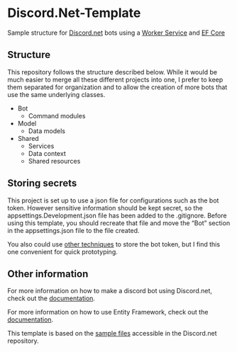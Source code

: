 # Discord.Net-Template

Sample structure for [Discord.net](https://github.com/discord-net/Discord.Net) bots using a [Worker Service](https://docs.microsoft.com/en-us/aspnet/core/fundamentals/host/hosted-services?view=aspnetcore-5.0&tabs=visual-studio) and [EF Core](https://docs.microsoft.com/en-us/ef/core/)

## Structure

This repository follows the structure described below. While it would be much easier to merge all these different projects into one, I prefer to keep them separated for organization and to allow the creation of more bots that use the same underlying classes.

- Bot
    - Command modules
- Model
    - Data models
- Shared
    - Services
    - Data context
    - Shared resources

## Storing secrets

This project is set up to use a json file for configurations such as the bot token. However sensitive information should be kept secret, so the appsettings.Development.json file has been added to the .gitignore. Before using this template, you should recreate that file and move the “Bot” section in the appsettings.json file to the file created.

You also could use [other techniques](https://docs.microsoft.com/en-us/aspnet/core/security/app-secrets?view=aspnetcore-5.0&tabs=windows) to store the bot token, but I find this one convenient for quick prototyping.

## Other information

For more information on how to make a discord bot using Discord.net, check out the [documentation](https://docs.stillu.cc/guides/introduction/intro.html).

For more information on how to use Entity Framework, check out the [documentation](https://docs.microsoft.com/en-us/ef/core/).

This template is based on the [sample files](https://github.com/discord-net/Discord.Net/tree/dev/samples) accessible in the Discord.net repository.
